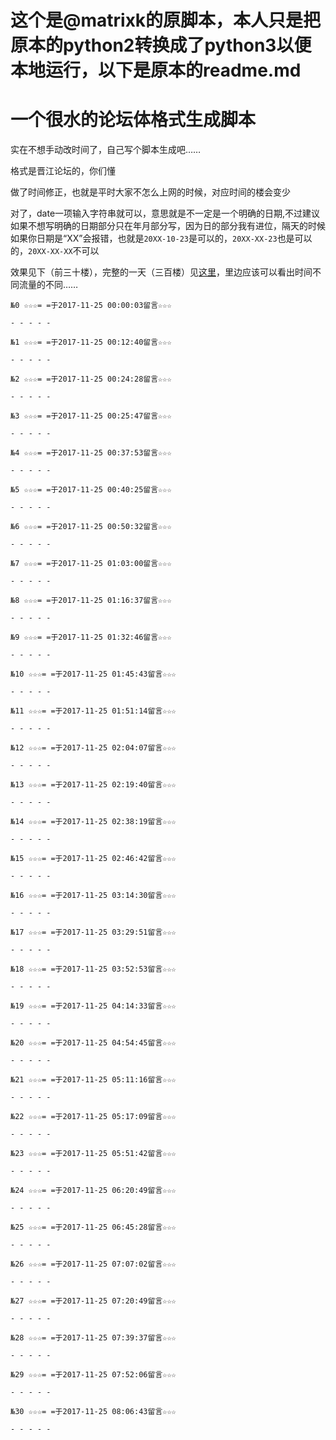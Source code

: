 


# 这个是@matrixk的原脚本，本人只是把原本的python2转换成了python3以便本地运行，以下是原本的readme.md

# 一个很水的论坛体格式生成脚本

实在不想手动改时间了，自己写个脚本生成吧……

格式是晋江论坛的，你们懂

做了时间修正，也就是平时大家不怎么上网的时候，对应时间的楼会变少

对了，date一项输入字符串就可以，意思就是不一定是一个明确的日期,不过建议如果不想写明确的日期部分只在年月部分写，因为日的部分我有进位，隔天的时候如果你日期是“XX”会报错，也就是`20XX-10-23`是可以的，`20XX-XX-23`也是可以的，`20XX-XX-XX`不可以

效果见下（前三十楼），完整的一天（三百楼）见[这里](https://github.com/matrixk/bbs-format-builder/blob/master/forum_format.md)，里边应该可以看出时间不同流量的不同……

```
№0 ☆☆☆= =于2017-11-25 00:00:03留言☆☆☆

- - - - -

№1 ☆☆☆= =于2017-11-25 00:12:40留言☆☆☆

- - - - -

№2 ☆☆☆= =于2017-11-25 00:24:28留言☆☆☆

- - - - -

№3 ☆☆☆= =于2017-11-25 00:25:47留言☆☆☆

- - - - -

№4 ☆☆☆= =于2017-11-25 00:37:53留言☆☆☆

- - - - -

№5 ☆☆☆= =于2017-11-25 00:40:25留言☆☆☆

- - - - -

№6 ☆☆☆= =于2017-11-25 00:50:32留言☆☆☆

- - - - -

№7 ☆☆☆= =于2017-11-25 01:03:00留言☆☆☆

- - - - -

№8 ☆☆☆= =于2017-11-25 01:16:37留言☆☆☆

- - - - -

№9 ☆☆☆= =于2017-11-25 01:32:46留言☆☆☆

- - - - -

№10 ☆☆☆= =于2017-11-25 01:45:43留言☆☆☆

- - - - -

№11 ☆☆☆= =于2017-11-25 01:51:14留言☆☆☆

- - - - -

№12 ☆☆☆= =于2017-11-25 02:04:07留言☆☆☆

- - - - -

№13 ☆☆☆= =于2017-11-25 02:19:40留言☆☆☆

- - - - -

№14 ☆☆☆= =于2017-11-25 02:38:19留言☆☆☆

- - - - -

№15 ☆☆☆= =于2017-11-25 02:46:42留言☆☆☆

- - - - -

№16 ☆☆☆= =于2017-11-25 03:14:30留言☆☆☆

- - - - -

№17 ☆☆☆= =于2017-11-25 03:29:51留言☆☆☆

- - - - -

№18 ☆☆☆= =于2017-11-25 03:52:53留言☆☆☆

- - - - -

№19 ☆☆☆= =于2017-11-25 04:14:33留言☆☆☆

- - - - -

№20 ☆☆☆= =于2017-11-25 04:54:45留言☆☆☆

- - - - -

№21 ☆☆☆= =于2017-11-25 05:11:16留言☆☆☆

- - - - -

№22 ☆☆☆= =于2017-11-25 05:17:09留言☆☆☆

- - - - -

№23 ☆☆☆= =于2017-11-25 05:51:42留言☆☆☆

- - - - -

№24 ☆☆☆= =于2017-11-25 06:20:49留言☆☆☆

- - - - -

№25 ☆☆☆= =于2017-11-25 06:45:28留言☆☆☆

- - - - -

№26 ☆☆☆= =于2017-11-25 07:07:02留言☆☆☆

- - - - -

№27 ☆☆☆= =于2017-11-25 07:20:49留言☆☆☆

- - - - -

№28 ☆☆☆= =于2017-11-25 07:39:37留言☆☆☆

- - - - -

№29 ☆☆☆= =于2017-11-25 07:52:06留言☆☆☆

- - - - -

№30 ☆☆☆= =于2017-11-25 08:06:43留言☆☆☆

- - - - -

```
